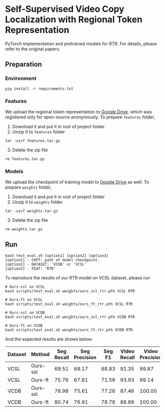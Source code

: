 # Self-Supervised Video Copy Localization with Regional Token Representation

PyTorch implementation and pretrained models 
for RTR. For details, please refer to the original papers.

## Preparation

### Environment
```shell
pip install -r requirements.txt
```

### Features
We upload the regional token representation to 
[Google Drive](https://drive.google.com/file/d/1Q25tt80ekLxUgukXvukB0jMUZtdUCcbe/view?usp=drive_link), 
which was registered only for open-source anonymously. 
To prepare `features` folder,
1. Download it and put it in root of project folder
2. Unzip it to `features` folder
```shell
tar -xzvf features.tar.gz
```
3. Delete the zip file
```shell
rm features.tar.gz
```

### Models

We upload the checkpoint of training model to 
[Google Drive](https://drive.google.com/file/d/1DhGdbRogXR1C9lgcrrEU73tJBkZj5k8j/view?usp=drive_link)
as well. To prepare `weights` folder,
1. Download it and put it in root of project folder
2. Unzip it to `weights` folder
```shell
tar -xzvf weights.tar.gz
```
3. Delete the zip file
```shell
rm weights.tar.gz
```

## Run
```shell
bash test_eval.sh [option1] [option2] [option3]
[option1] - CKPT: path of model checkpoint.
[option2] - DATASET: 'VCDB' or 'VCSL'
[option3] - FEAT: 'RTR'
```

To reproduce the  results of our RTR model on VCSL dataset, please run
```shell
# Ours-ssl on VCSL
bash scripts/test_eval.sh weights/ours_ssl_rtr.pth VCSL RTR

# Ours-ft on VCSL
bash scripts/test_eval.sh weights/ours_ft_rtr.pth VCSL RTR

# Ours-ssl on VCDB
bash scripts/test_eval.sh weights/ours_ssl_rtr.pth VCDB RTR

# Ours-ft on VCDB
bash scripts/test_eval.sh weights/ours_ft_rtr.pth VCDB RTR
```
And the expected results are shown below:

| Dataset | Method    | Seg Recall | Seg Precision | Seg F1 | Video Recall | Video Precision | Video F1 |
|---------|-----------|------------|---------------|--------|--------------|-----------------|----------|
| VCSL    | Ours-ssl  | 69.51      | 68.17         | 68.83  | 91.35        | 99.87           | 95.42    |
| VCSL    | Ours-ft   | 75.76      | 67.81         | 71.56  | 93.93        | 99.14           | 96.46    |
| VCDB    | Ours-ssl  | 78.98      | 75.61         | 77.26  | 87.46        | 100.00          | 93.31    |
| VCDB    | Ours-ft   | 80.74      | 76.91         | 78.78  | 88.89        | 100.00          | 94.12    |
